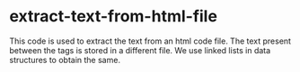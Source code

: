 # extract-text-from-html-file
This code is used to extract the text from an html code file. The text present between the tags is stored in a different file. We use linked lists in data structures to obtain the same.
